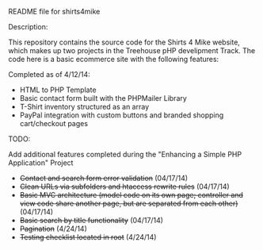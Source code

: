 README file for shirts4mike

Description:

This repository contains the source code for the Shirts 4 Mike website, which makes up two projects
in the Treehouse pHP develipment Track. The code here is a basic ecommerce site with the following features:

Completed as of 4/12/14:

- HTML to PHP Template
- Basic contact form built with the PHPMailer Library
- T-Shirt inventory structured as an array
- PayPal integration with custom buttons and branded shopping cart/checkout pages

TODO:

Add additional features completed during the "Enhancing a Simple PHP Application" Project

- ~~Contact and search form error validation~~ (04/17/14)
- ~~Clean URLs via subfolders and htaccess rewrite rules~~ (04/17/14)
- ~~Basic MVC architecture (model code on its own page; controller and view code share another page, but are separated from each other)~~ (04/17/14)
- ~~Basic search by title functionality~~ (04/17/14)
- ~~Pagination~~ (4/24/14)
- ~~Testing checklist located in root~~ (4/24/14)